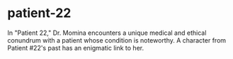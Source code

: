# patient-22
In "Patient 22," Dr. Momina encounters a unique medical and ethical conundrum with a patient whose condition is noteworthy. A character from Patient #22's past has an enigmatic link to her.
